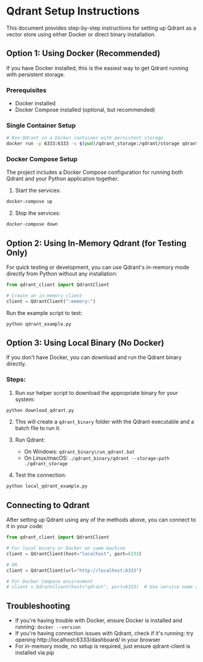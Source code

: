 # Qdrant Setup Instructions

This document provides step-by-step instructions for setting up Qdrant as a vector store using either Docker or direct binary installation.

## Option 1: Using Docker (Recommended)

If you have Docker installed, this is the easiest way to get Qdrant running with persistent storage.

### Prerequisites
- Docker installed
- Docker Compose installed (optional, but recommended)

### Single Container Setup
```bash
# Run Qdrant in a Docker container with persistent storage
docker run -p 6333:6333 -v $(pwd)/qdrant_storage:/qdrant/storage qdrant/qdrant
```

### Docker Compose Setup
The project includes a Docker Compose configuration for running both Qdrant and your Python application together.

1. Start the services:
```bash
docker-compose up
```

2. Stop the services:
```bash
docker-compose down
```

## Option 2: Using In-Memory Qdrant (for Testing Only)

For quick testing or development, you can use Qdrant's in-memory mode directly from Python without any installation:

```python
from qdrant_client import QdrantClient

# Create an in-memory client
client = QdrantClient(":memory:")
```

Run the example script to test:
```bash
python qdrant_example.py
```

## Option 3: Using Local Binary (No Docker)

If you don't have Docker, you can download and run the Qdrant binary directly.

### Steps:
1. Run our helper script to download the appropriate binary for your system:
```bash
python download_qdrant.py
```

2. This will create a `qdrant_binary` folder with the Qdrant executable and a batch file to run it.

3. Run Qdrant:
   - On Windows: `qdrant_binary\run_qdrant.bat`
   - On Linux/macOS: `./qdrant_binary/qdrant --storage-path ./qdrant_storage`

4. Test the connection:
```bash
python local_qdrant_example.py
```

## Connecting to Qdrant

After setting up Qdrant using any of the methods above, you can connect to it in your code:

```python
from qdrant_client import QdrantClient

# For local binary or Docker on same machine
client = QdrantClient(host="localhost", port=6333)

# OR
client = QdrantClient(url="http://localhost:6333")

# For Docker Compose environment
# client = QdrantClient(host="qdrant", port=6333)  # Use service name as hostname
```

## Troubleshooting

- If you're having trouble with Docker, ensure Docker is installed and running: `docker --version`
- If you're having connection issues with Qdrant, check if it's running: try opening http://localhost:6333/dashboard/ in your browser
- For in-memory mode, no setup is required, just ensure qdrant-client is installed via pip 
